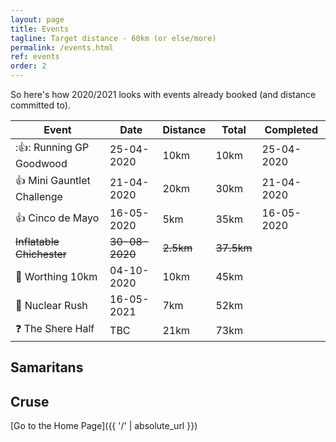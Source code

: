 ```yaml
---
layout: page
title: Events
tagline: Target distance - 60km (or else/more)
permalink: /events.html
ref: events
order: 2
---
```


So here's how 2020/2021 looks with events already booked (and distance committed to).

| Event | Date | Distance | Total | Completed |
| ---| ---| ---| ---| ---|
| ::thumbsup:: Running GP Goodwood | 25-04-2020 | 10km | 10km | 25-04-2020 |
| :thumbsup: Mini Gauntlet Challenge | 21-04-2020 | 20km | 30km | 21-04-2020 |
| :thumbsup: Cinco de Mayo | 16-05-2020 | 5km | 35km | 16-05-2020 |
| ~~Inflatable Chichester~~ | ~~30-08-2020~~| ~~2.5km~~ | ~~37.5km~~ |  |
| :runner: Worthing 10km | 04-10-2020 | 10km | 45km |  |
| :runner: Nuclear Rush | 16-05-2021 | 7km | 52km |  |
| :question: The Shere Half | TBC | 21km | 73km |  |

## Samaritans

<div id="jg-widget-skeddy-samaritans-796"></div><script>(function(){var id="jg-widget-skeddy-samaritans-796",doc=document,pfx=(window.location.toString().indexOf("https")==0)?"https":"http";var el=doc.getElementById(id);if(el){var js=doc.createElement('script');js.src=pfx+"://widgets.justgiving.com/fundraisingpage/skeddy-samaritans?enc=ZT1qZy13aWRnZXQtc2tlZGR5LXNhbWFyaXRhbnMtNzk2Jnc9NDAwJmI9aW5uZXIsZG9uYXRlLGZ1bmRyYWlzZSZpYj10aXRsZSxwcm9ncmVzcyxyYWlzZWQsdGFyZ2V0";el.parentNode.insertBefore(js, el);}})();</script>

## Cruse

<div id="jg-widget-skeddy-cruse-332"></div><script>(function(){var id="jg-widget-skeddy-cruse-332",doc=document,pfx=(window.location.toString().indexOf("https")==0)?"https":"http";var el=doc.getElementById(id);if(el){var js=doc.createElement('script');js.src=pfx+"://widgets.justgiving.com/fundraisingpage/skeddy-cruse?enc=ZT1qZy13aWRnZXQtc2tlZGR5LWNydXNlLTMzMiZ3PTQwMCZiPWlubmVyLGRvbmF0ZSxmdW5kcmFpc2UmaWI9dGl0bGUsc3VtbWFyeSxwcm9ncmVzcyxyYWlzZWQsdGFyZ2V0";el.parentNode.insertBefore(js, el);}})();</script>

[Go to the Home Page]({{ '/' | absolute_url }})
